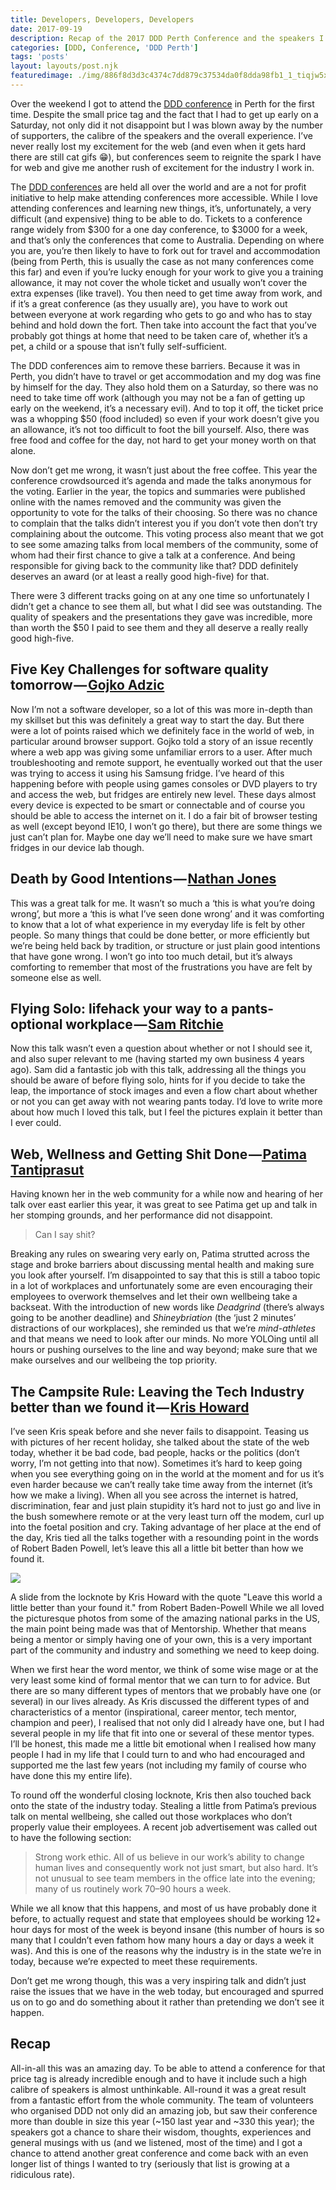 ```yaml
---
title: Developers, Developers, Developers
date: 2017-09-19
description: Recap of the 2017 DDD Perth Conference and the speakers I saw
categories: [DDD, Conference, 'DDD Perth']
tags: 'posts'
layout: layouts/post.njk
featuredimage: ./img/886f8d3d3c4374c7dd879c37534da0f8dda98fb1_1_tiqjw5xkdnuloupmgjtroa.jpg
---
```


Over the weekend I got to attend the [DDD conference](http://dddperth.com/) in Perth for the first time. Despite the small price tag and the fact that I had to get up early on a Saturday, not only did it not disappoint but I was blown away by the number of supporters, the calibre of the speakers and the overall experience. I’ve never really lost my excitement for the web (and even when it gets hard there are still cat gifs 😁), but conferences seem to reignite the spark I have for web and give me another rush of excitement for the industry I work in.

The [DDD conferences](http://dddperth.com/) are held all over the world and are a not for profit initiative to help make attending conferences more accessible. While I love attending conferences and learning new things, it’s, unfortunately, a very difficult (and expensive) thing to be able to do. Tickets to a conference range widely from $300 for a one day conference, to $3000 for a week, and that’s only the conferences that come to Australia. Depending on where you are, you’re then likely to have to fork out for travel and accommodation (being from Perth, this is usually the case as not many conferences come this far) and even if you’re lucky enough for your work to give you a training allowance, it may not cover the whole ticket and usually won’t cover the extra expenses (like travel). You then need to get time away from work, and if it’s a great conference (as they usually are), you have to work out between everyone at work regarding who gets to go and who has to stay behind and hold down the fort. Then take into account the fact that you’ve probably got things at home that need to be taken care of, whether it’s a pet, a child or a spouse that isn’t fully self-sufficient.

The DDD conferences aim to remove these barriers. Because it was in Perth, you didn’t have to travel or get accommodation and my dog was fine by himself for the day. They also hold them on a Saturday, so there was no need to take time off work (although you may not be a fan of getting up early on the weekend, it’s a necessary evil). And to top it off, the ticket price was a whopping $50 (food included) so even if your work doesn’t give you an allowance, it’s not too difficult to foot the bill yourself. Also, there was free food and coffee for the day, not hard to get your money worth on that alone.

Now don’t get me wrong, it wasn’t just about the free coffee. This year the conference crowdsourced it’s agenda and made the talks anonymous for the voting. Earlier in the year, the topics and summaries were published online with the names removed and the community was given the opportunity to vote for the talks of their choosing. So there was no chance to complain that the talks didn’t interest you if you don’t vote then don’t try complaining about the outcome. This voting process also meant that we got to see some amazing talks from local members of the community, some of whom had their first chance to give a talk at a conference. And being responsible for giving back to the community like that? DDD definitely deserves an award (or at least a really good high-five) for that.

There were 3 different tracks going on at any one time so unfortunately I didn’t get a chance to see them all, but what I did see was outstanding. The quality of speakers and the presentations they gave was incredible, more than worth the $50 I paid to see them and they all deserve a really really good high-five.

## Five Key Challenges for software quality tomorrow —[ Gojko Adzic](https://gojko.net/)
Now I’m not a software developer, so a lot of this was more in-depth than my skillset but this was definitely a great way to start the day. But there were a lot of points raised which we definitely face in the world of web, in particular around browser support. Gojko told a story of an issue recently where a web app was giving some unfamiliar errors to a user. After much troubleshooting and remote support, he eventually worked out that the user was trying to access it using his Samsung fridge. I’ve heard of this happening before with people using games consoles or DVD players to try and access the web, but fridges are entirely new level. These days almost every device is expected to be smart or connectable and of course you should be able to access the internet on it. I do a fair bit of browser testing as well (except beyond IE10, I won’t go there), but there are some things we just can’t plan for. Maybe one day we’ll need to make sure we have smart fridges in our device lab though.

## Death by Good Intentions — [Nathan Jones](https://twitter.com/the_nathanjones)
This was a great talk for me. It wasn’t so much a ‘this is what you’re doing wrong’, but more a ‘this is what I’ve seen done wrong’ and it was comforting to know that a lot of what experience in my everyday life is felt by other people. So many things that could be done better, or more efficiently but we’re being held back by tradition, or structure or just plain good intentions that have gone wrong. I won’t go into too much detail, but it’s always comforting to remember that most of the frustrations you have are felt by someone else as well.

## Flying Solo: lifehack your way to a pants-optional workplace — [Sam Ritchie](https://samritchie.net/)
Now this talk wasn’t even a question about whether or not I should see it, and also super relevant to me (having started my own business 4 years ago). Sam did a fantastic job with this talk, addressing all the things you should be aware of before flying solo, hints for if you decide to take the leap, the importance of stock images and even a flow chart about whether or not you can get away with not wearing pants today. I’d love to write more about how much I loved this talk, but I feel the pictures explain it better than I ever could.

## Web, Wellness and Getting Shit Done —[ Patima Tantiprasut](https://twitter.com/the_patima)
Having known her in the web community for a while now and hearing of her talk over east earlier this year, it was great to see Patima get up and talk in her stomping grounds, and her performance did not disappoint.

> Can I say shit?

Breaking any rules on swearing very early on, Patima strutted across the stage and broke barriers about discussing mental health and making sure you look after yourself. I’m disappointed to say that this is still a taboo topic in a lot of workplaces and unfortunately some are even encouraging their employees to overwork themselves and let their own wellbeing take a backseat. With the introduction of new words like _Deadgrind_ (there’s always going to be another deadline) and _Shineybriation_ (the ‘just 2 minutes’ distractions of our workplaces), she reminded us that we’re _mind-athletes_ and that means we need to look after our minds. No more YOLOing until all hours or pushing ourselves to the line and way beyond; make sure that we make ourselves and our wellbeing the top priority.

## The Campsite Rule: Leaving the Tech Industry better than we found it — [Kris Howard](http://www.krishoward.org/)
I’ve seen Kris speak before and she never fails to disappoint. Teasing us with pictures of her recent holiday, she talked about the state of the web today, whether it be bad code, bad people, hacks or the politics (don’t worry, I’m not getting into that now). Sometimes it’s hard to keep going when you see everything going on in the world at the moment and for us it’s even harder because we can’t really take time away from the internet (it’s how we make a living). When all you see across the internet is hatred, discrimination, fear and just plain stupidity it’s hard not to just go and live in the bush somewhere remote or at the very least turn off the modem, curl up into the foetal position and cry. Taking advantage of her place at the end of the day, Kris tied all the talks together with a resounding point in the words of Robert Baden Powell, let’s leave this all a little bit better than how we found it.

![](886f8d3d3c4374c7dd879c37534da0f8dda98fb1_1_tiqjw5xkdnuloupmgjtroa.jpg)

A slide from the locknote by Kris Howard with the quote "Leave this world a little better than your found it." from Robert Baden-Powell
While we all loved the picturesque photos from some of the amazing national parks in the US, the main point being made was that of Mentorship. Whether that means being a mentor or simply having one of your own, this is a very important part of the community and industry and something we need to keep doing.

When we first hear the word mentor, we think of some wise mage or at the very least some kind of formal mentor that we can turn to for advice. But there are so many different types of mentors that we probably have one (or several) in our lives already. As Kris discussed the different types of and characteristics of a mentor (inspirational, career mentor, tech mentor, champion and peer), I realised that not only did I already have one, but I had several people in my life that fit into one or several of these mentor types. I’ll be honest, this made me a little bit emotional when I realised how many people I had in my life that I could turn to and who had encouraged and supported me the last few years (not including my family of course who have done this my entire life).

To round off the wonderful closing locknote, Kris then also touched back onto the state of the industry today. Stealing a little from Patima’s previous talk on mental wellbeing, she called out those workplaces who don’t properly value their employees. A recent job advertisement was called out to have the following section:

> Strong work ethic. All of us believe in our work’s ability to change human lives and consequently work not just smart, but also hard. It’s not unusual to see team members in the office late into the evening; many of us routinely work 70–90 hours a week.

While we all know that this happens, and most of us have probably done it before, to actually request and state that employees should be working 12+ hour days for most of the week is beyond insane (this number of hours is so many that I couldn’t even fathom how many hours a day or days a week it was). And this is one of the reasons why the industry is in the state we’re in today, because we’re expected to meet these requirements.

Don’t get me wrong though, this was a very inspiring talk and didn’t just raise the issues that we have in the web today, but encouraged and spurred us on to go and do something about it rather than pretending we don’t see it happen.

## Recap
All-in-all this was an amazing day. To be able to attend a conference for that price tag is already incredible enough and to have it include such a high calibre of speakers is almost unthinkable. All-round it was a great result from a fantastic effort from the whole community. The team of volunteers who organised DDD not only did an amazing job, but saw their conference more than double in size this year (\~150 last year and \~330 this year); the speakers got a chance to share their wisdom, thoughts, experiences and general musings with us (and we listened, most of the time) and I got a chance to attend another great conference and come back with an even longer list of things I wanted to try (seriously that list is growing at a ridiculous rate).

